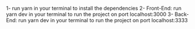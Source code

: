 1- run yarn in your terminal to install the dependencies
2- Front-End:
            run yarn dev in your terminal to run the project on port localhost:3000
3- Back-End:
            run yarn dev in your terminal to run the project on port localhost:3333
